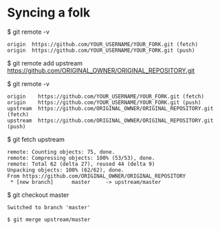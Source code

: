 Syncing a folk
==============

$ git remote -v
```
origin  https://github.com/YOUR_USERNAME/YOUR_FORK.git (fetch)
origin  https://github.com/YOUR_USERNAME/YOUR_FORK.git (push)
```

$ git remote add upstream https://github.com/ORIGINAL_OWNER/ORIGINAL_REPOSITORY.git

$ git remote -v
```
origin    https://github.com/YOUR_USERNAME/YOUR_FORK.git (fetch)
origin    https://github.com/YOUR_USERNAME/YOUR_FORK.git (push)
upstream  https://github.com/ORIGINAL_OWNER/ORIGINAL_REPOSITORY.git (fetch)
upstream  https://github.com/ORIGINAL_OWNER/ORIGINAL_REPOSITORY.git (push)
```

$ git fetch upstream
```
remote: Counting objects: 75, done.
remote: Compressing objects: 100% (53/53), done.
remote: Total 62 (delta 27), reused 44 (delta 9)
Unpacking objects: 100% (62/62), done.
From https://github.com/ORIGINAL_OWNER/ORIGINAL_REPOSITORY
 * [new branch]      master     -> upstream/master
 ```

$ git checkout master
```
Switched to branch 'master'

$ git merge upstream/master
